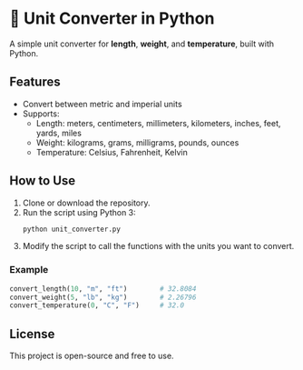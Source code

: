 # 🧮 Unit Converter in Python

A simple unit converter for **length**, **weight**, and **temperature**, built with Python.

## Features

- Convert between metric and imperial units
- Supports:
  - Length: meters, centimeters, millimeters, kilometers, inches, feet, yards, miles
  - Weight: kilograms, grams, milligrams, pounds, ounces
  - Temperature: Celsius, Fahrenheit, Kelvin

## How to Use

1. Clone or download the repository.
2. Run the script using Python 3:
   ```bash
   python unit_converter.py
   ```
3. Modify the script to call the functions with the units you want to convert.

### Example

```python
convert_length(10, "m", "ft")        # 32.8084
convert_weight(5, "lb", "kg")        # 2.26796
convert_temperature(0, "C", "F")     # 32.0
```

## License

This project is open-source and free to use.
